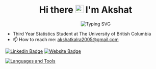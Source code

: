 <h1 align="center">Hi there <img src="https://media.giphy.com/media/hvRJCLFzcasrR4ia7z/giphy.gif" width="25px" height="25px"> I'm Akshat</h1>
<p align = "center"
   
&nbsp;&nbsp;&nbsp;&nbsp;&nbsp;&nbsp;&nbsp;&nbsp;&nbsp;&nbsp;&nbsp;&nbsp;&nbsp;&nbsp;&nbsp; ![Typing SVG](https://readme-typing-svg.demolab.com/?lines=Welcome+to+my+Github+Profile)


- Third Year Statistics Student at The University of British Columbia
- 📫 How to reach me: akshatkalra2005@gmail.com

[![Linkedin Badge](https://img.shields.io/badge/-LinkedIn-0e76a8?style=flat-square&logo=Linkedin&logoColor=white)](https://www.linkedin.com/in/akshat-kalra-783819156/)
[![Website Badge](https://img.shields.io/badge/Website-3b5998?style=flat-square&logo=google-chrome&logoColor=white)](https://akshatkalra.com/)

[![Languages and Tools](https://skillicons.dev/icons?i=js,react,express,nodejs,java,cpp,html,css,mongodb,mysql,tailwind,py)]()
   
</p>



<!--
**Akshat-Kalra/Akshat-Kalra** is a ✨ _special_ ✨ repository because its `README.md` (this file) appears on your GitHub profile.

Here are some ideas to get you started:

- 🔭 I’m currently working on ...
- 🌱 I’m currently learning ...
- 👯 I’m looking to collaborate on ...
- 🤔 I’m looking for help with ...
- 💬 Ask me about ...
- 📫 How to reach me: ...
- 😄 Pronouns: ...
- ⚡ Fun fact: ...
-->
